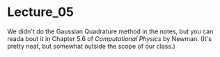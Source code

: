 # Lecture_05

We didn't do the Gaussian Quadrature method in the notes, but you can reada bout it in Chapter 5.6 of *Computational Physics* by Newman. (It's pretty neat, but somewhat outside the scope of our class.)
